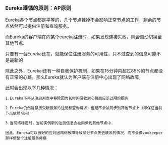 ### Eureka遵循的原则：AP原则

Eureka各个节点都是平等的，几个节点挂掉不会影响正常节点的工作，剩余的节点依然可以提供注册和查询服务。

而Eureka的客户端在向某个eureka注册时，如果发现连接失败，则会自动切换至其他节点.

只要有一台Eureka还在，就能保住注册服务的可用性，只不过查到的信息可能不是最新的

除此之外，Eurekai还有一种自我保护机制，如果在15分钟内超过85%的节点都没有正常的心跳，那么Eureka就认为客户端与注册中心出现了网络故障，

此时会出现以下几种情况：

    1.Eureka不再从注册列表中移除因为长时间没收到心跳而应该过期的服务

    2.Eureka仍然能够接受新服务的注册和查询请求，但是不会被同步到其他节点上（即保证当前节点依然可用）

    3.当网络稳定时，当前实例新的注册信息会被同步到其他节点中.

    因此，Eureka可以很好的应对因网络故障导致部分节点失去联系的情况，而不会像zookeeper那样使整个注册服务瘫痪

